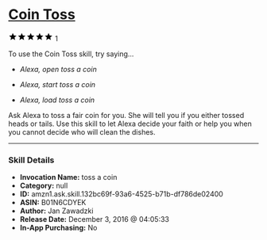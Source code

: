 # [Coin Toss](http://alexa.amazon.com/#skills/amzn1.ask.skill.132bc69f-93a6-4525-b71b-df786de02400)
![5 stars](../../images/ic_star_black_18dp_1x.png)![5 stars](../../images/ic_star_black_18dp_1x.png)![5 stars](../../images/ic_star_black_18dp_1x.png)![5 stars](../../images/ic_star_black_18dp_1x.png)![5 stars](../../images/ic_star_black_18dp_1x.png) 1

To use the Coin Toss skill, try saying...

* *Alexa, open toss a coin*

* *Alexa, start toss a coin*

* *Alexa, load toss a coin*

Ask Alexa to toss a fair coin for you.
She will tell you if you either tossed heads or tails.
Use this skill to let Alexa decide your faith or help you when you cannot decide who will clean the dishes.

***

### Skill Details

* **Invocation Name:** toss a coin
* **Category:** null
* **ID:** amzn1.ask.skill.132bc69f-93a6-4525-b71b-df786de02400
* **ASIN:** B01N6CDYEK
* **Author:** Jan Zawadzki
* **Release Date:** December 3, 2016 @ 04:05:33
* **In-App Purchasing:** No
